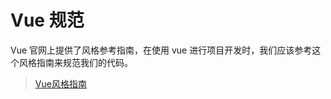 #  Vue 规范

Vue 官网上提供了风格参考指南，在使用 vue 进行项目开发时，我们应该参考这个风格指南来规范我们的代码。

> [Vue风格指南](https://cn.vuejs.org/v2/style-guide/)